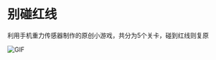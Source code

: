 # 别碰红线

利用手机重力传感器制作的原创小游戏，共分为5个关卡，碰到红线则复原

![GIF](http://image.morningcx.com/dd86274b-fc3b-4162-bc13-5c8b51e77f0b.gif)
